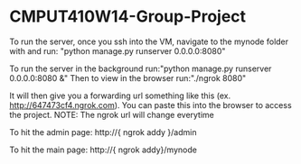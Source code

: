 CMPUT410W14-Group-Project
=========================
To run the server, once you ssh into the VM, navigate to the mynode folder with and run: "python manage.py runserver 0.0.0.0:8080"

To run the server in the background run:"python manage.py runserver 0.0.0.0:8080 &"
Then to view in the browser run:"./ngrok 8080" 

It will then give you a forwarding url something like this (ex. http://647473cf4.ngrok.com). You can paste this into the browser to access the project. NOTE: The ngrok url will change everytime

To hit the admin page: http://{ ngrok addy }/admin

To hit the main page: http://{ ngrok addy}/mynode

